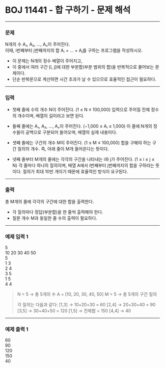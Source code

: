 # BOJ 11441 - 합 구하기 - 문제 해석

---

### 문제

N개의 수 A₁, A₂, ..., Aₙ이 주어진다.  
이때, i번째부터 j번째까지의 합 Aᵢ + ... + Aⱼ를 구하는 프로그램을 작성하시오.

- 이 문제는 N개의 정수 배열이 주어지고,
- 이 중에서 여러 구간 [i, j]에 대한 부분합(부분 범위의 합)을 반복적으로 물어보는 문제이다.
- 단순 반복문으로 계산하면 시간 초과가 날 수 있으므로 효율적인 접근이 필요하다.

---

### 입력

- 첫째 줄에 수의 개수 N이 주어진다. (1 ≤ N ≤ 100,000)
  입력으로 주어질 전체 정수의 개수이며, 배열의 길이라고 보면 된다.

- 둘째 줄에는 A₁, A₂, ..., Aₙ이 주어진다. (−1,000 ≤ Aᵢ ≤ 1,000)
  이 줄에 N개의 정수들이 공백으로 구분되어 들어오며, 배열의 실제 내용이다.

- 셋째 줄에는 구간의 개수 M이 주어진다. (1 ≤ M ≤ 100,000)
  합을 구해야 하는 구간 질의의 개수. 즉, 아래 줄이 M개 들어온다는 뜻이다.

- 넷째 줄부터 M개의 줄에는 각각의 구간을 나타내는 i와 j가 주어진다. (1 ≤ i ≤ j ≤ N)
  각 줄마다 하나의 질의이며,
  배열 A에서 i번째부터 j번째까지의 합을 구하라는 뜻이다.
  질의가 최대 10만 개이기 때문에 효율적인 방식이 요구된다.

---

### 출력

총 M개의 줄에 각각의 구간에 대한 합을 출력한다.

- 각 질의마다 정답(부분합)을 한 줄씩 출력해야 한다.
- 질문 개수 M과 동일한 줄 수의 출력이 필요하다.

---

### 예제 입력 1

5  
10 20 30 40 50  
5  
1 3  
2 4  
3 5  
1 5  
4 4

> N = 5 → 총 5개의 수
> A = [10, 20, 30, 40, 50]
> M = 5 → 총 5개의 구간 질의
>
> 각 질의는 다음과 같다:
> [1,3] → 10+20+30 = 60
> [2,4] → 20+30+40 = 90
> [3,5] → 30+40+50 = 120
> [1,5] → 전체합 = 150
> [4,4] → 40

---

### 예제 출력 1

60  
90  
120  
150  
40
